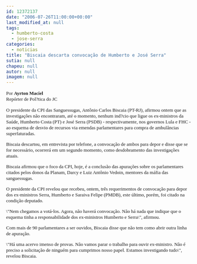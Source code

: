 ```yaml
---
id: 12372137
date: "2006-07-26T11:00:00+00:00"
last_modified_at: null
tags:
  - humberto-costa
  - jose-serra
categories:
  - noticias
title: "Biscaia descarta convocação de Humberto e José Serra"
sutia: null
chapeu: null
autor: null
imagem: null
---
```

<p><P><FONT face=Verdana size=2>Por <STRONG>Ayrton Maciel</STRONG><BR>Repórter de Pol?tica do JC </P></p>
<p><P>O presidente da CPI das Sanguessugas, Antônio Carlos Biscaia (PT-RJ), afirmou ontem que as investigações não encontraram, até o momento, nenhum ind?cio que ligue os ex-ministros da Saúde, Humberto Costa (PT) e José Serra (PSDB) - respectivamente, nos governos Lula e FHC - ao esquema de desvio de recursos via emendas parlamentares para compra de ambulâncias superfaturadas. </P></p>
<p><P>Biscaia descartou, em entrevista por telefone, a convocação de ambos para depor e disse que se for necessário, ocorrerá em um segundo momento, como desdobramento das investigações atuais. </P></p>
<p><P>Biscaia afirmou que o foco da CPI, hoje, é a conclusão das apurações sobre os parlamentares citados pelos donos da Planam, Darcy e Luiz Antônio Vedoin, mentores da máfia das sanguessugas. </P></p>
<p><P>O presidente da CPI revelou que recebeu, ontem, três requerimentos de convocação para depor dos ex-ministros Serra, Humberto e Saraiva Felipe (PMDB), este último, porém, foi citado na condição deputado. </P></p>
<p><P>\"Nem chegamos a votá-los. Agora, não haverá convocação. Não há nada que indique que o esquema tinha a responsabilidade dos ex-ministros Humberto e Serra\", afirmou. </P></p>
<p><P>Com mais de 90 parlamentares a ser ouvidos, Biscaia disse que não tem como abrir outra linha de apuração. </P></p>
<p><P>\"Há uma acervo imenso de provas. Não vamos parar o trabalho para ouvir ex-ministro. Não é preciso a solicitação de ninguém para cumprimos nosso papel. Estamos investigando tudo\", revelou Biscaia.</P></FONT> </p>
